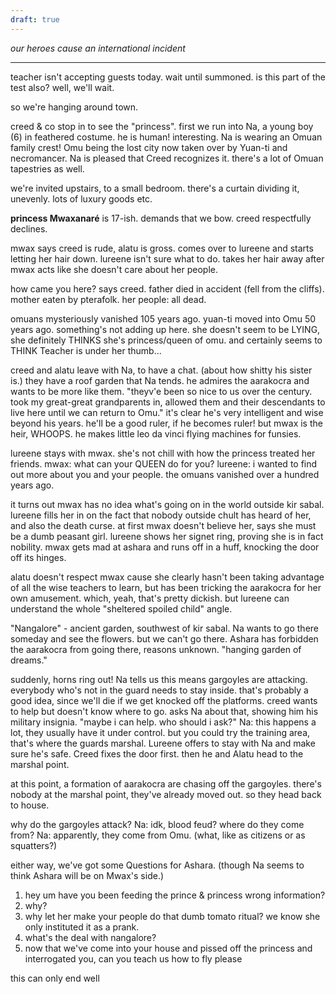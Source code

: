 ```yaml
---
draft: true
---
```

*our heroes cause an international incident*

-----

teacher isn't accepting guests today.
wait until summoned.
    is this part of the test also?
    well, we'll wait.

so we're hanging around town.

creed & co stop in to see the "princess".
first we run into Na, a young boy (6) in feathered costume.
    he is human! interesting.
Na is wearing an Omuan family crest!
    Omu being the lost city now taken over by Yuan-ti and necromancer.
    Na is pleased that Creed recognizes it.
there's a lot of Omuan tapestries as well.

we're invited upstairs, to a small bedroom.
there's a curtain dividing it, unevenly.
lots of luxury goods etc.

**princess Mwaxanaré** is 17-ish.
demands that we bow.
creed respectfully declines.

mwax says creed is rude, alatu is gross.
comes over to lureene and starts letting her hair down.
    lureene isn't sure what to do.
    takes her hair away after mwax acts like she doesn't care about her people.

how came you here? says creed.
    father died in accident (fell from the cliffs).
    mother eaten by pterafolk.
    her people: all dead.

omuans mysteriously vanished 105 years ago.
yuan-ti moved into Omu 50 years ago.
something's not adding up here.
she doesn't seem to be LYING, she definitely THINKS she's princess/queen of omu.
    and certainly seems to THINK Teacher is under her thumb...

creed and alatu leave with Na, to have a chat.
(about how shitty his sister is.)
they have a roof garden that Na tends.
he admires the aarakocra and wants to be more like them.
"theyv'e been so nice to us over the century.
took my great-great grandparents in,
allowed them and their descendants to live here
until we can return to Omu."
it's clear he's very intelligent and wise beyond his years.
he'll be a good ruler, if he becomes ruler!
    but mwax is the heir, WHOOPS.
he makes little leo da vinci flying machines for funsies.

lureene stays with mwax.
she's not chill with how the princess treated her friends.
mwax: what can your QUEEN do for you?
lureene: i wanted to find out more about you and your people.
    the omuans vanished over a hundred years ago.

it turns out mwax has no idea what's going on in the world outside kir sabal.
lureene fills her in on the fact that nobody outside chult has heard of her,
and also the death curse.
at first mwax doesn't believe her, says she must be a dumb peasant girl.
lureene shows her signet ring, proving she is in fact nobility.
mwax gets mad at ashara and runs off in a huff, knocking the door off its hinges.

alatu doesn't respect mwax cause she clearly hasn't been taking advantage of all the wise teachers to learn, but has been tricking the aarakocra for her own amusement.
which, yeah, that's pretty dickish.
but lureene can understand the whole "sheltered spoiled child" angle.

"Nangalore" - ancient garden, southwest of kir sabal.
Na wants to go there someday and see the flowers.
but we can't go there.
Ashara has forbidden the aarakocra from going there, reasons unknown.
    "hanging garden of dreams."

suddenly, horns ring out!
Na tells us this means gargoyles are attacking.
everybody who's not in the guard needs to stay inside.
    that's probably a good idea, since we'll die if we get knocked off the platforms.
creed wants to help but doesn't know where to go.
    asks Na about that, showing him his military insignia. "maybe i can help. who should i ask?"
    Na: this happens a lot, they usually have it under control. but you could try the training area, that's where the guards marshal.
Lureene offers to stay with Na and make sure he's safe.
Creed fixes the door first.
then he and Alatu head to the marshal point.

at this point, a formation of aarakocra are chasing off the gargoyles.
    there's nobody at the marshal point, they've already moved out.
so they head back to house.


why do the gargoyles attack?
    Na: idk, blood feud?
where do they come from?
    Na: apparently, they come from Omu.
    (what, like as citizens or as squatters?)


either way, we've got some Questions for Ashara.
    (though Na seems to think Ashara will be on Mwax's side.)

1. hey um have you been feeding the prince & princess wrong information?
2. why?
3. why let her make your people do that dumb tomato ritual?
   we know she only instituted it as a prank.
4. what's the deal with nangalore?
5. now that we've come into your house and pissed off the princess and interrogated you,
   can you teach us how to fly please

this can only end well